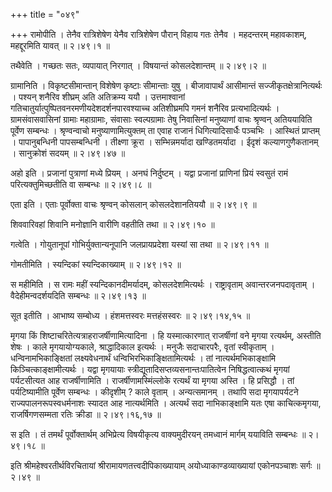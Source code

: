 +++
title = "०४९"

+++
रामोपीति । तेनैव रात्रिशेषेण येनैव रात्रिशेषेण पौरान् विहाय गतः तेनैव । महदन्तरम् महावकाशम्, महद्दूरमिति यावत्  ॥  २।४९।१  ॥   

  

तथैवेति । गच्छतः सतः, व्यपायात् निरगात् । विषयान्तं कोसलदेशान्तम्  ॥  २।४९।२  ॥   

  

ग्रामानिति । विकृष्टसीमान्तान् विशेषेण कृष्टाः सीमान्ताः युषु । बीजावापार्थं आसीमान्तं सज्जीकृतक्षेत्रानित्यर्थः । पश्यन् शनैरिव शीघ्रम् अति अतिक्रम्य ययौ । उत्तमाश्वानां गतिचातुर्यात्पुष्पितवनरमणीयदेशदर्शनपारवश्याच्च अतिशीघ्रमपि गमनं शनैरिव प्रत्यभादित्यर्थः । ग्रामसंवासवासिनां ग्रामाः महाग्रामाः, संवासाः स्वल्पग्रामाः तेषु निवासिनां मनुष्याणां वाचः श्रृण्वन् अतिययाविति पूर्वेण सम्बन्धः । श्रृण्वन्वाचो मनुष्याणामित्युक्तम् ता एवाह राजानं धिगित्यादिसार्धैः पञ्चभिः । आस्थितं प्राप्तम् । पापानुबन्धिनी पापसम्बन्धिनी । तीक्ष्णा क्रूरा । सम्भिन्नमर्यादा खण्डितमर्यादा । ईदृशं कल्याणगुणैकतानम् । सानुक्रोशं सदयम्  ॥  २।४९।४७  ॥   

  

अहो इति । प्रजानां पुत्राणां मध्ये प्रियम् । अनघं निर्दुष्टम् । यद्वा प्रजानां प्राणिनां प्रियं स्वसुतं रामं परित्यक्तुमिच्छतीति वा सम्बन्धः  ॥  २।४९।८  ॥   

  

एता इति । एताः पूर्वोक्ता वाचः श्रृण्वन् कोसलान् कोसलदेशानतिययौ  ॥  २।४९।९  ॥   

  

शिववारिवहां शिवानि मनोज्ञानि वारीणि वहतीति तथा  ॥  २।४९।१०  ॥   

  

गत्वेति । गोयुतानूपां गोभिर्युक्तान्यनूपानि जलप्रायप्रदेशा यस्यां सा तथा  ॥  २।४९।११  ॥   

  

गोमतीमिति । स्यन्दिकां स्यन्दिकाख्याम्  ॥  २।४९।१२  ॥   

  

स महीमिति । स रामः महीं स्यन्दिकानदीमर्यादम्, कोसलदेशमित्यर्थः । राष्ट्रावृताम् अवान्तरजनपदावृताम् । वैदेहीमन्वदर्शयदिति सम्बन्धः  ॥  २।४९।१३  ॥   

  

सूत इतीति । आभाष्य सम्बोध्य । हंशमत्तस्वरः मत्तहंसस्वरः  ॥  २।४९।१४,१५  ॥   

  

मृगया किं शिष्टाचरितेत्यत्राहराजर्षीणामित्यादिना । हि यस्मात्कारणात् राजर्षीणां वने मृगया रत्यर्थम्, अस्तीति शेषः । काले मृगयायोग्यकाले, श्राद्धादिकाल इत्यर्थः । मनुजैः सदाचारपरैः, वृतां स्वीकृताम् । धन्विनामभिकाङ्क्षितां लक्ष्यवेधनार्थं धन्विभिरभिकाङ्क्षितामित्यर्थः । तां नात्यर्थमभिकाङ्क्षामि किञ्चित्काङ्क्षामीत्यर्थः । यद्वा मृगयायाः स्त्रीद्यूतादिसप्तव्यसनान्तःपातित्वेन निषिद्धत्वात्कथं मृगयां पर्यटसीत्यत आह राजर्षीणामिति । राजर्षीणामस्मिंल्लोके रत्यर्थं या मृगया अस्ति । हि प्रसिद्धौ । तां पर्यटिष्यामीति पूर्वेण सम्बन्धः । कीदृशीम् ? काले वृताम् । अन्यत्समानम् । तथापि सदा मृगयापर्यटने राज्यपालनरूपस्वधर्मनाशः स्यादत आह नात्यर्थमिति । अत्यर्थं सदा नाभिकाङ्क्षामि यतः एषा काचित्कमृगया, राजर्षिगणसम्मता रतिः क्रीडा  ॥  २।४९।१६,१७  ॥   

  

स इति । तं तमर्थं पूर्वोक्तार्थम् अभिप्रेत्य विषयीकृत्य वाक्यमुदीरयन् तमध्वानं मार्गम् ययाविति सम्बन्धः  ॥  २।४९।१८  ॥   

  

इति श्रीमहेश्वरतीर्थविरचितायां श्रीरामायणतत्त्वदीपिकाख्यायाम् अयोध्याकाण्डव्याख्यायां एकोनपञ्चाशः सर्गः  ॥  २।४९  ॥   

  

  

